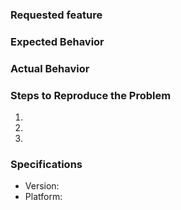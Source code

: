 ### Requested feature


### Expected Behavior


### Actual Behavior


### Steps to Reproduce the Problem

  1.
  1.
  1.

### Specifications

  - Version:
  - Platform:

